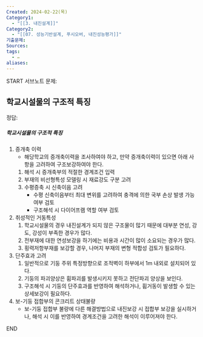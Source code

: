 ```yaml
---
Created: 2024-02-22(목)
Category1:
  - "[[3. 내진설계]]"
Category2:
  - "[[07. 성능기반설계, 푸시오버, 내진성능평가]]"
기출문제: 
Sources: 
tags:
  - ✏️
aliases:
---
```

START
서브노트
문제:  
## 학교시설물의 구조적 특징 

정답: 

##### 학교시설물의 구조적 특징
1. 증개축 이력
	- 해당학교의 증개축이력을 조사하여야 하고, 만약 증개축이력이 있으면 아래 사항을 고려하여 구조보강하여야 한다.
	1. 해석 시 증개축부의 적절한 경계조건 입력
	2. 부재의 비선형특성 모델링 시 재료강도 구분 고려
	3. 수평증축 시 신축이음 고려
		- 수평 신축이음부터 최대 변위를 고려하여 충격에 의한 국부 손상 발생 가능여부 검토
		- 구조해석 시 다이어프램 역할 여부 검토
2. 취성적인 거동특성
	1. 학교시설물의 경우 내진설계가 되지 않은 구조물이 많기 때문에 대부분 연성, 강도, 강성이 부족한 경우가 많다.
	2. 전부재에 대한 연성보강을 하기에는 비용과 시간이 많이 소요되는 경우가 많다.
	3. 횡력저항부재를 보강할 경우, 나머지 부재의 변형 적합성 검토가 필요하다.
3. 단주효과 고려
	1. 일반적으로 기둥 주위 특정방향으로 조적벽이 하부에서 1m 내외로 설치되어 있다.
	2. 기둥의 파괴양상은 휨파괴를 발생시키지 못하고 전단파괴 양상을 보인다.
	3. 구조해석 시 기둥의 단주효과를 반영하여 해석하거나, 휨거동이 발생할 수 있는 상세보강이 필요하다.
4. 보-기둥 접합부의 콘크리트 상태불량
	- 보-기둥 접합부 불량에 다른 해결방법으로 내진보강 시 접합부 보강을 실시하거나, 해석 시 이를 반영하여 경계조건을 고려한 해석이 이루어져야 한다.
<!--ID: 1689941183220-->
END

